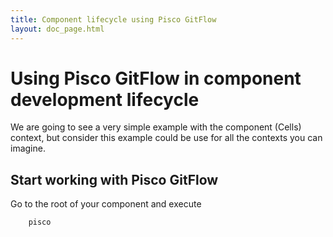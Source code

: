 ```yaml
---
title: Component lifecycle using Pisco GitFlow
layout: doc_page.html
---
```


# Using **Pisco GitFlow** in component development lifecycle

We are going to see a very simple example with the component (Cells) context, but consider this example could be use for all the contexts you can imagine.

## Start working with Pisco GitFlow

Go to the root of your component and execute

```
    pisco